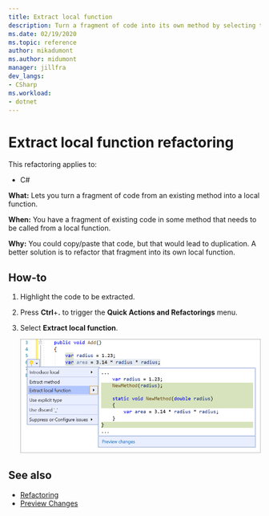 ```yaml
---
title: Extract local function
description: Turn a fragment of code into its own method by selecting the code and typing Ctrl+R, Ctrl+M.
ms.date: 02/19/2020
ms.topic: reference
author: mikadumont
ms.author: midumont
manager: jillfra
dev_langs:
- CSharp
ms.workload:
- dotnet
---
```

# Extract local function refactoring

This refactoring applies to:

- C#

**What:** Lets you turn a fragment of code from an existing method into a local function.

**When:** You have a fragment of existing code in some method that needs to be called from a local function.

**Why:** You could copy/paste that code, but that would lead to duplication. A better solution is to refactor that fragment into its own local function.

## How-to

1. Highlight the code to be extracted.

2. Press **Ctrl**+**.** to trigger the **Quick Actions and Refactorings** menu. 

3. Select **Extract local function**.

    ![Extract local function](media/extract-local-function.png)

## See also

- [Refactoring](../refactoring-in-visual-studio.md)
- [Preview Changes](../../ide/preview-changes.md)
